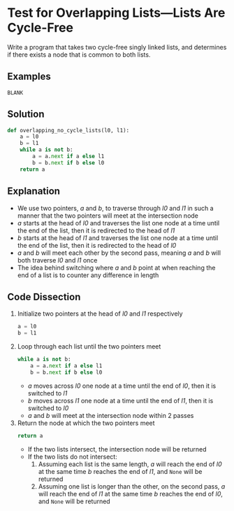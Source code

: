 # Test for Overlapping Lists&mdash;Lists Are Cycle-Free
Write a program that takes two cycle-free singly linked lists, and determines if there exists a node that is common to both lists.
  
## Examples
```
BLANK
```
  
## Solution
```python
def overlapping_no_cycle_lists(l0, l1):
    a = l0
    b = l1
    while a is not b:
        a = a.next if a else l1
        b = b.next if b else l0
    return a
```
  
## Explanation
* We use two pointers, _a_ and _b_, to traverse through _l0_ and _l1_ in such a manner that the two pointers will meet at the intersection node
* _a_ starts at the head of _l0_ and traverses the list one node at a time until the end of the list, then it is redirected to the head of _l1_
* _b_ starts at the head of _l1_ and traverses the list one node at a time until the end of the list, then it is redirected to the head of _l0_
* _a_ and _b_ will meet each other by the second pass, meaning _a_ and _b_ will both traverse _l0_ and _l1_ once
* The idea behind switching where _a_ and _b_ point at when reaching the end of a list is to counter any difference in length
  
## Code Dissection
1. Initialize two pointers at the head of _l0_ and _l1_ respectively
    ```python
    a = l0
    b = l1
    ```
2. Loop through each list until the two pointers meet
    ```python
    while a is not b:
        a = a.next if a else l1
        b = b.next if b else l0
    ```
    * _a_ moves across _l0_ one node at a time until the end of _l0_, then it is switched to _l1_
    * _b_ moves across _l1_ one node at a time until the end of _l1_, then it is switched to _l0_
    * _a_ and _b_ will meet at the intersection node within 2 passes
3. Return the node at which the two pointers meet
    ```python
    return a
    ```
    * If the two lists intersect, the intersection node will be returned
    * If the two lists do not intersect:
        1. Assuming each list is the same length, _a_ will reach the end of _l0_ at the same time _b_ reaches the end of _l1_, and ```None``` will be returned
        2. Assuming one list is longer than the other, on the second pass, _a_ will reach the end of _l1_ at the same time _b_ reaches the end of _l0_, and ```None``` will be returned